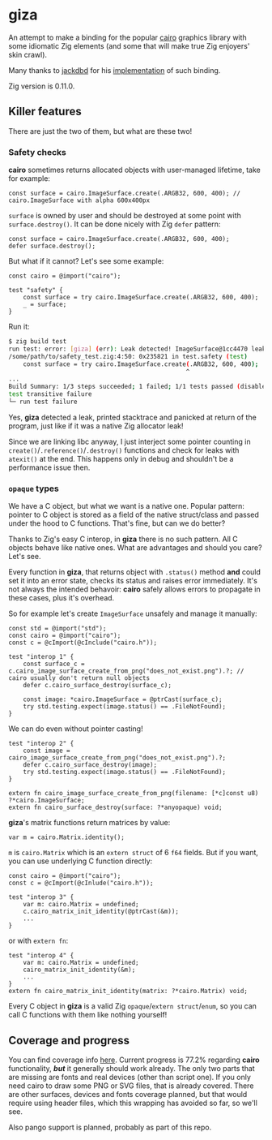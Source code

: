 # giza

An attempt to make a binding for the popular [cairo](https://gitlab.freedesktop.org/cairo/cairo) graphics library with some idiomatic Zig elements (and some that will make true Zig enjoyers' skin crawl).

Many thanks to [jackdbd](https://github.com/jackdbd) for his [implementation](https://github.com/jackdbd/zig-cairo) of such binding.

Zig version is 0.11.0.

## Killer features

There are just the two of them, but what are these two!

### Safety checks

**cairo** sometimes returns allocated objects with user-managed lifetime, take for example:
```zig
const surface = cairo.ImageSurface.create(.ARGB32, 600, 400); // cairo.ImageSurface with alpha 600x400px
```
`surface` is owned by user and should be destroyed at some point with `surface.destroy()`. It can be done nicely with Zig `defer` pattern:
```zig
const surface = cairo.ImageSurface.create(.ARGB32, 600, 400);
defer surface.destroy();
```
But what if it cannot? Let's see some example:
```zig
const cairo = @import("cairo");

test "safety" {
    const surface = try cairo.ImageSurface.create(.ARGB32, 600, 400);
    _ = surface;
}
```
Run it:
```bash
$ zig build test
run test: error: [giza] (err): Leak detected! ImageSurface@1cc4470 leaked:
/some/path/to/safety_test.zig:4:50: 0x235821 in test.safety (test)
    const surface = try cairo.ImageSurface.create(.ARGB32, 600, 400);
                                                 ^
...
Build Summary: 1/3 steps succeeded; 1 failed; 1/1 tests passed (disable with --summary none)
test transitive failure
└─ run test failure
```
Yes, **giza** detected a leak, printed stacktrace and panicked at return of the program, just like if it was a native Zig allocator leak!

Since we are linking libc anyway, I just interject some pointer counting in `create()`/`.reference()`/`.destroy()` functions and check for leaks with `atexit()` at the end. This happens only in debug and shouldn't be a performance issue then.

### `opaque` types

We have a C object, but what we want is a native one. Popular pattern: pointer to C object is stored as a field of the native struct/class and passed under the hood to C functions. That's fine, but can we do better?

Thanks to Zig's easy C interop, in **giza** there is no such pattern. All C objects behave like native ones. What are advantages and should you care? Let's see. 

Every function in **giza**, that returns object with `.status()` method **and** could set it into an error state, checks its status and raises error immediately. It's not always the intended behavoir: **cairo** safely allows errors to propagate in these cases, plus it's overhead.

So for example let's create `ImageSurface` unsafely and manage it manually:
```zig
const std = @import("std");
const cairo = @import("cairo");
const c = @cImport(@cInclude("cairo.h"));

test "interop 1" {
    const surface_c = c.cairo_image_surface_create_from_png("does_not_exist.png").?; // cairo usually don't return null objects
    defer c.cairo_surface_destroy(surface_c);

    const image: *cairo.ImageSurface = @ptrCast(surface_c);
    try std.testing.expect(image.status() == .FileNotFound);
}
```
We can do even without pointer casting!
```zig
test "interop 2" {
    const image = cairo_image_surface_create_from_png("does_not_exist.png").?;
    defer c.cairo_surface_destroy(image);
    try std.testing.expect(image.status() == .FileNotFound);
}

extern fn cairo_image_surface_create_from_png(filename: [*c]const u8) ?*cairo.ImageSurface;
extern fn cairo_surface_destroy(surface: ?*anyopaque) void;
```
**giza**'s matrix functions return matrices by value:
```zig
var m = cairo.Matrix.identity();
```
`m` is `cairo.Matrix` which is an `extern struct` of 6 `f64` fields. But if you want, you can use underlying C function directly:
```zig
const cairo = @import("cairo");
const c = @cImport(@cInlude("cairo.h"));

test "interop 3" {
    var m: cairo.Matrix = undefined;
    c.cairo_matrix_init_identity(@ptrCast(&m));
    ...
}
```
or with `extern fn`:
```zig
test "interop 4" {
    var m: cairo.Matrix = undefined;
    cairo_matrix_init_identity(&m);
    ...
}
extern fn cairo_matrix_init_identity(matrix: ?*cairo.Matrix) void;
```
Every C object in **giza** is a valid Zig `opaque`/`extern struct`/`enum`, so you can call C functions with them like nothing yourself!

## Coverage and progress

You can find coverage info [here](https://github.com/koenigskraut/giza/blob/master/coverage.md). Current progress is 77.2% regarding **cairo** functionality, __*but*__ it generally should work already. The only two parts that are missing are fonts and real devices (other than script one). If you only need cairo to draw some PNG or SVG files, that is already covered. There are other surfaces, devices and fonts coverage planned, but that would require using header files, which this wrapping has avoided so far, so we'll see.

Also pango support is planned, probably as part of this repo.
